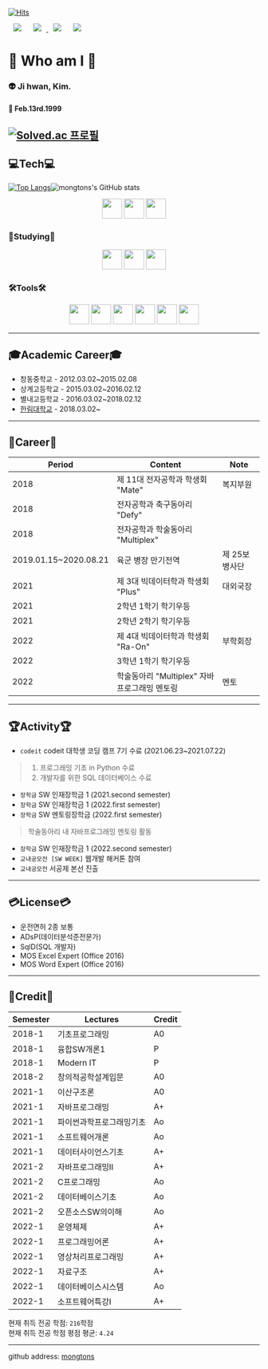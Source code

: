 [![Hits](https://hits.seeyoufarm.com/api/count/incr/badge.svg?url=https%3A%2F%2Fgithub.com%2Fmongtons&count_bg=%237E90C3&title_bg=%23555555&icon=&icon_color=%23E7E7E7&title=Target&edge_flat=false)](https://hits.seeyoufarm.com)

<div>
  <a herf="https://github.com/mongtons">
    <img src="https://img.shields.io/badge/-github-%23181717?style=plastic&logo=Github&logoColor=white&link=https://github.com/mongtons"
         style="height : auto; margin-left : 10px; margin-right : 10px;"/>
  </a>
  <a href="https://www.instagram.com/kji._.hwan">
      <img src="https://img.shields.io/badge/-instagram-%23E4405F?style=plastic&logo=Instagram&logoColor=white&link=https://www.instagram.com/kji._.hwan"
          style="height : auto; margin-left : 10px; margin-right : 10px;"/>
  </a>
  <a herf="mailto:mongtons990213@gamil.com">
    <img src="https://img.shields.io/badge/-Gmail-%23EA4335?style=plastic&logo=Gmail&logoColor=white&link=mailto:mongtons990213@gmail.com"
         style="height : auto; margin-left : 10px; margin-right : 10px;"/>
  </a>
  <a herf="mailto:smilekim99@naver.com">
    <img src="https://img.shields.io/badge/-NAVER-%2303C75A?style=plastic&logo=Naver&logoColor=white&link=mailto:smilekim99@naver.com"
         style="height : auto; margin-left : 10px; margin-right : 10px;"/>
  </a>
 </div>    

# :eyes: Who am I :eyes:
### 👽 Ji hwan, Kim.   
#### :birthday: Feb.13rd.1999
[![Solved.ac 프로필](http://mazassumnida.wtf/api/v2/generate_badge?boj=mongtons)](https://solved.ac/mongtons/)
---
## :computer:Tech:computer:
[![Top Langs](https://github-readme-stats.vercel.app/api/top-langs/?username=mongtons&langs_count=8&layout=compact&theme=dark)](https://github.com/anuraghazra/github-readme-stats)![mongtons's GitHub stats](https://github-readme-stats.vercel.app/api?username=mongtons&show_icons=true&theme=radical)   

<div align="center">
  <img src="https://img.shields.io/badge/Java-5382A1?style=for-the-badge&logo=Java&logoColor=FFFFFF" style="height : 40px;"/>
  <img src="https://img.shields.io/badge/MySQL-4479A1?style=for-the-badge&logo=MySQL&logoColor=FFFFFF" style="height : 40px;"/>
  <img src="https://img.shields.io/badge/Python-3776AB?style=for-the-badge&logo=Python&logoColor=FFFFFF" style="height : 40px;"/>
</div>

### 📖Studying📖
<div align="center">
  <img src="https://img.shields.io/badge/Spring-6DB33F?style=for-the-badge&logo=Spring&logoColor=FFFFFF" style="height : 40px;"/>
  <img src="https://img.shields.io/badge/Spring Boot-6DB33F?style=for-the-badge&logo=Spring boot&logoColor=FFFFFF" style="height : 40px;"/>
  <img src="https://img.shields.io/badge/Kotlin-7F52FF?style=for-the-badge&logo=Kotlin&logoColor=FFFFFF" style="height : 40px;"/>
</div>

### 🛠Tools🛠
<div align="center">
  <img src="https://img.shields.io/badge/Eclipse IDE-2C2255?style=for-the-badge&logo=Eclipse IDE&logoColor=FFFFFF" style="height : 40px;"/>
  <img src="https://img.shields.io/badge/IntelliJ IDEA-000000?style=for-the-badge&logo=IntelliJ IDEA&logoColor=FFFFFF" style="height : 40px;"/>
  <img src="https://img.shields.io/badge/Android Studio-3DDC84?style=for-the-badge&logo=Android Studio&logoColor=FFFFFF" style="height : 40px;"/>
  <img src="https://img.shields.io/badge/Anaconda-44A833?style=for-the-badge&logo=Anaconda&logoColor=FFFFFF" style="height : 40px;"/>
  <img src="https://img.shields.io/badge/Jupyter-F37626?style=for-the-badge&logo=Jupyter&logoColor=FFFFFF" style="height : 40px;"/>
  <img src="https://img.shields.io/badge/Visual Studio Code-007ACC?style=for-the-badge&logo=Visual Studio Code&logoColor=FFFFFF" style="height : 40px;"/>
</div>

---
## :mortar_board:Academic Career:mortar_board:
* 창동중학교 - 2012.03.02\~2015.02.08   
* 상계고등학교 - 2015.03.02\~2016.02.12   
* 별내고등학교 - 2016.03.02\~2018.02.12   
* [한림대학교][hallym] - 2018.03.02\~
---
## :bookmark:Career:bookmark:
|Period|Content|Note|
|---|---|---|
|2018|제 11대 전자공학과 학생회 "Mate"|복지부원|
|2018|전자공학과 축구동아리 "Defy"||
|2018|전자공학과 학술동아리 "Multiplex"||
|2019.01.15\~2020.08.21|육군 병장 만기전역|제 25보병사단|
|2021|제 3대 빅데이터학과 학생회 "Plus"|대외국장|
|2021|2학년 1학기 학기우등||
|2021|2학년 2학기 학기우등||
|2022|제 4대 빅데이터학과 학생회 "Ra-On"|부학회장|
|2022|3학년 1학기 학기우등||
|2022|학술동아리 "Multiplex" 자바프로그래밍 멘토링|멘토|
---
## :trophy:Activity:trophy:
* `codeit` codeit 대학생 코딩 캠프 7기 수료 (2021.06.23~2021.07.22)
> 1. 프로그래밍 기초 in Python 수료   
> 2. 개발자를 위한 SQL 데이터베이스 수료
* `장학금` SW 인재장학금 1 (2021.second semester)
* `장학금` SW 인재장학금 1 (2022.first semester)
* `장학금` SW 멘토링장학금 (2022.first semester)
> 학술동아리 내 자바프로그래밍 멘토링 활동
* `장학금` SW 인재장학금 1 (2022.second semester)
* `교내공모전 [SW WEEK]` 웹개발 해커톤 참여
* `교내공모전` 서공제 본선 진출
---
## :credit_card:License:credit_card:
* 운전면허 2종 보통
* ADsP(데이터분석준전문가)
* SqlD(SQL 개발자)
* MOS Excel Expert (Office 2016)
* MOS Word Expert (Office 2016)
---
## 🥇Credit🥇
|Semester|Lectures|Credit|
|---|---|---|
|2018-1|기초프로그래밍|A0|
|2018-1|융합SW개론1|P|
|2018-1|Modern IT|P|
|2018-2|창의적공학설계입문|A0|
|2021-1|이산구조론|A0|
|2021-1|자바프로그래밍|A+|
|2021-1|파이썬과학프로그래밍기초|Ao|
|2021-1|소프트웨어개론|Ao|
|2021-1|데이터사이언스기초|A+|
|2021-2|자바프로그래밍Ⅱ|A+|
|2021-2|C프로그래밍|Ao|
|2021-2|데이터베이스기초|Ao|
|2021-2|오픈소스SW의이해|Ao|
|2022-1|운영체제|A+|
|2022-1|프로그래밍어론|A+|
|2022-1|영상처리프로그래밍|A+|
|2022-1|자료구조|A+|
|2022-1|데이터베이스시스템|Ao|
|2022-1|소프트웨어특강I|A+|

현재 취득 전공 학점: `216`학점   
현재 취득 전공 학점 평점 평균: `4.24`

---
github address: [mongtons][github]

[github]:http://github.com/mongtons
[hallym]:https://www.hallym.ac.kr
